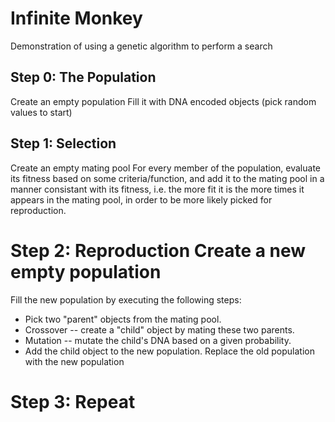 # Infinite Monkey

Demonstration of using a genetic algorithm to perform a search

## Step 0: The Population
Create an empty population
Fill it with DNA encoded objects (pick random values to start)

## Step 1: Selection
Create an empty mating pool
For every member of the population, evaluate its fitness based on some criteria/function, and add it to the mating pool in a manner consistant with its fitness, i.e. the more fit it is the more times it appears in the mating pool, in order to be more likely picked for reproduction.

# Step 2: Reproduction Create a new empty population
Fill the new population by executing the following steps:
* Pick two "parent" objects from the mating pool.
* Crossover -- create a "child" object by mating these two parents.
* Mutation -- mutate the child's DNA based on a given probability.
* Add the child object to the new population.
Replace the old population with the new population

# Step 3: Repeat

